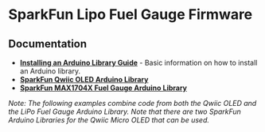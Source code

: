 SparkFun Lipo Fuel Gauge Firmware
===================================

Documentation
--------------

* **[Installing an Arduino Library Guide](https://learn.sparkfun.com/tutorials/installing-an-arduino-library)** - Basic information on how to install an Arduino library.
* **[SparkFun Qwiic OLED Arduino Library](https://github.com/sparkfun/SparkFun_Qwiic_OLED_Arduino_Library)**
* **[SparkFun MAX1704X Fuel Gauge Arduino Library](https://github.com/sparkfun/SparkFun_MAX1704x_Fuel_Gauge_Arduino_Library)**


_Note: The following examples combine code from both the Qwiic OLED and the LiPo Fuel Gauge Arduino Library. Note that there are two SparkFun Arduino Libraries for the Qwiic Micro OLED that can be used._
